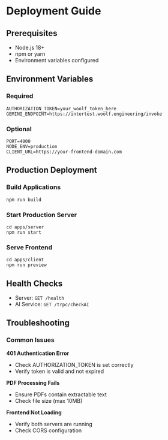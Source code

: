 # Deployment Guide

## Prerequisites

- Node.js 18+
- npm or yarn
- Environment variables configured

## Environment Variables

### Required
```
AUTHORIZATION_TOKEN=your_woolf_token_here
GEMINI_ENDPOINT=https://intertest.woolf.engineering/invoke
```

### Optional
```
PORT=4000
NODE_ENV=production
CLIENT_URL=https://your-frontend-domain.com
```

## Production Deployment

### Build Applications
```
npm run build
```

### Start Production Server
```
cd apps/server
npm run start
```

### Serve Frontend
```
cd apps/client
npm run preview
```

## Health Checks

- Server: `GET /health`
- AI Service: `GET /trpc/checkAI`

## Troubleshooting

### Common Issues

**401 Authentication Error**
- Check AUTHORIZATION_TOKEN is set correctly
- Verify token is valid and not expired

**PDF Processing Fails**
- Ensure PDFs contain extractable text
- Check file size (max 10MB)

**Frontend Not Loading**
- Verify both servers are running
- Check CORS configuration
